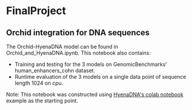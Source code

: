 # FinalProject

## Orchid integration for DNA sequences

The Orchid-HyenaDNA model can be found in Orchid_and_HyenaDNA.ipynb. This notebook also contains:
* Training and testing for the 3 models on GenomicBenchmarks' human_enhancers_cohn dataset.
* Runtime evaluation of the 3 models on a single data point of sequence length 1024 on cpu.

Note: This notebook was constructed using [HyenaDNA's colab notebook](https://hazyresearch.stanford.edu/blog/2023-06-29-hyena-dna) example as the starting point.

